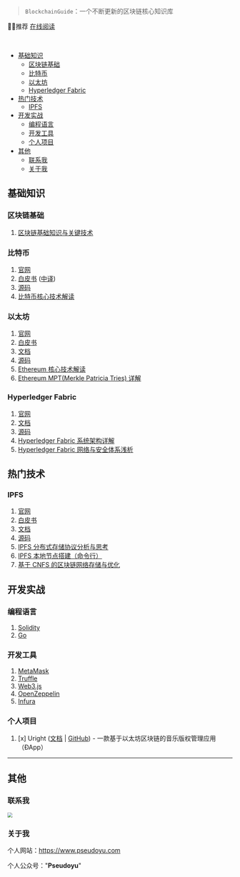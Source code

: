 
> `BlockchainGuide`：一个不断更新的区块链核心知识库

👍🏻推荐 [在线阅读](https://yu-leetcode.vercel.app)

<br/>

<!-- @import "[TOC]" {cmd="toc" depthFrom=1 depthTo=6 orderedList=false} -->

<!-- code_chunk_output -->

- [基础知识](#基础知识)
	- [区块链基础](#区块链基础)
	- [比特币](#比特币)
	- [以太坊](#以太坊)
	- [Hyperledger Fabric](#hyperledger-fabric)
- [热门技术](#热门技术)
	- [IPFS](#ipfs)
- [开发实战](#开发实战)
	- [编程语言](#编程语言)
	- [开发工具](#开发工具)
	- [个人项目](#个人项目)
- [其他](#其他)
	- [联系我](#联系我)
	- [关于我](#关于我)

<!-- /code_chunk_output -->

## 基础知识

### 区块链基础

1. [区块链基础知识与关键技术](docs/blockchain/blockchain_basic.md)

### 比特币

1. [官网](https://bitcoin.org/en/)
2. [白皮书](https://bitcoin.org/bitcoin.pdf) ([中译](https://bitcoin.org/files/bitcoin-paper/bitcoin_zh_cn.pdf))
3. [源码](https://github.com/bitcoin/bitcoin)
4. [比特币核心技术解读](docs/bitcoin/blockchain_bitcoin_basic.md)

### 以太坊

1. [官网](https://ethereum.org/en/)
2. [白皮书](https://ethereum.org/en/whitepaper/)
3. [文档](https://ethereum.org/en/developers/docs/)
4. [源码](https://github.com/ethereum/go-ethereum)
5. [Ethereum 核心技术解读](docs/ethereum/blockchain_ethereum_basic.md)
6. [Ethereum MPT(Merkle Patricia Tries) 详解](docs/ethereum/blockchain_ethereum_mpt.md)

### Hyperledger Fabric

1. [官网](https://www.hyperledger.org/use/fabric)
2. [文档](https://hyperledger-fabric.readthedocs.io/en/release-2.2/)
3. [源码](https://github.com/hyperledger/fabric#releases)
4. [Hyperledger Fabric 系统架构详解](docs/hyperledger_fabric/blockchain_hyperledger_fabric_structure.md)
5. [Hyperledger Fabric 网络与安全体系浅析](docs/hyperledger_fabric/blockchain_hyperledger_fabric_network.md)

## 热门技术

### IPFS

1. [官网](https://ipfs.io)
2. [白皮书](https://ipfs.io/ipfs/QmR7GSQM93Cx5eAg6a6yRzNde1FQv7uL6X1o4k7zrJa3LX/ipfs.draft3.pdf)
3. [文档](https://docs.ipfs.io)
4. [源码](https://github.com/ipfs/ipfs)
5. [IPFS 分布式存储协议分析与思考](docs/ipfs/blockchain_ipfs_structure.md)
6. [IPFS 本地节点搭建（命令行）](docs/ipfs/blockchain_ipfs_practice.md)
7. [基于 CNFS 的区块链网络存储与优化](docs/ipfs/blockchain_paper_cnfs.md)

## 开发实战

### 编程语言

1. [Solidity](https://docs.soliditylang.org/en/v0.8.4/)
2. [Go](https://golang.org)

### 开发工具

1. [MetaMask](https://metamask.io/)
2. [Truffle](https://www.trufflesuite.com)
3. [Web3.js](https://web3js.readthedocs.io/en/v1.3.4/)
4. [OpenZeppelin](https://openzeppelin.com)
5. [Infura](https://infura.io)

### 个人项目

1. [x] Uright ([文档](https://www.pseudoyu.com/zh/2021/05/10/uright_case_study/) | [GitHub](https://github.com/pseudoyu/Uright)) - 一款基于以太坊区块链的音乐版权管理应用（ÐApp）

---

## 其他

### 联系我

<img src="https://cdn.jsdelivr.net/gh/pseudoyu/image_hosting@master/hugo_images/wechat_qr.jpeg" style="zoom:67%;" />

### 关于我

个人网站：https://www.pseudoyu.com

个人公众号："**Pseudoyu**"